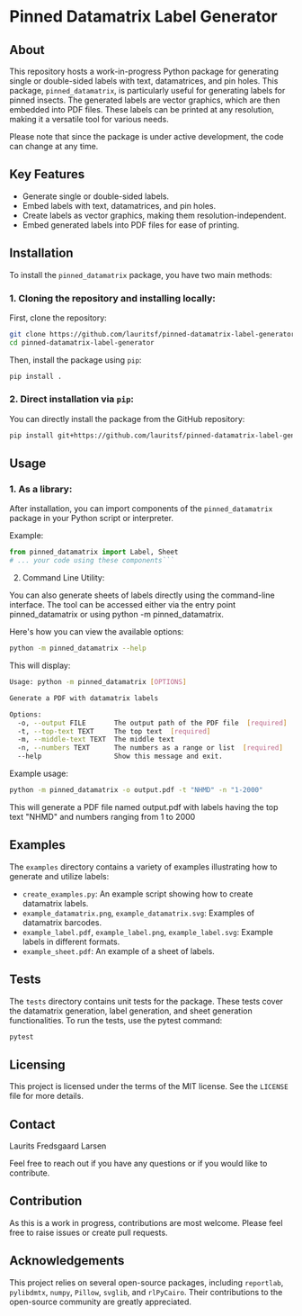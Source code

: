 # Pinned Datamatrix Label Generator

## About

This repository hosts a work-in-progress Python package for generating single or double-sided labels with text, datamatrices, and pin holes. This package, `pinned_datamatrix`, is particularly useful for generating labels for pinned insects. The generated labels are vector graphics, which are then embedded into PDF files. These labels can be printed at any resolution, making it a versatile tool for various needs.

Please note that since the package is under active development, the code can change at any time. 

## Key Features

- Generate single or double-sided labels.
- Embed labels with text, datamatrices, and pin holes.
- Create labels as vector graphics, making them resolution-independent.
- Embed generated labels into PDF files for ease of printing.

## Installation


To install the `pinned_datamatrix` package, you have two main methods:
### 1. Cloning the repository and installing locally:
First, clone the repository:
```bash	
git clone https://github.com/lauritsf/pinned-datamatrix-label-generator.git
cd pinned-datamatrix-label-generator
```
Then, install the package using `pip`:
```bash
pip install .
```
### 2. Direct installation via `pip`:
You can directly install the package from the GitHub repository:
```bash
pip install git+https://github.com/lauritsf/pinned-datamatrix-label-generator.git
```


## Usage
### 1. As a library:
After installation, you can import components of the `pinned_datamatrix` package in your Python script or interpreter.

Example:
```python
from pinned_datamatrix import Label, Sheet
# ... your code using these components```
```

2. Command Line Utility:

You can also generate sheets of labels directly using the command-line interface. The tool can be accessed either via the entry point pinned_datamatrix or using python -m pinned_datamatrix.

Here's how you can view the available options:

```bash
python -m pinned_datamatrix --help
```
This will display:

```bash
Usage: python -m pinned_datamatrix [OPTIONS]

Generate a PDF with datamatrix labels

Options:
  -o, --output FILE       The output path of the PDF file  [required]
  -t, --top-text TEXT     The top text  [required]
  -m, --middle-text TEXT  The middle text
  -n, --numbers TEXT      The numbers as a range or list  [required]
  --help                  Show this message and exit.
```

Example usage:

```bash
python -m pinned_datamatrix -o output.pdf -t "NHMD" -n "1-2000"
```

This will generate a PDF file named output.pdf with labels having the top text "NHMD" and numbers ranging from 1 to 2000


## Examples

The `examples` directory contains a variety of examples illustrating how to generate and utilize labels:

- `create_examples.py`: An example script showing how to create datamatrix labels.
- `example_datamatrix.png`, `example_datamatrix.svg`: Examples of datamatrix barcodes.
- `example_label.pdf`, `example_label.png`, `example_label.svg`: Example labels in different formats.
- `example_sheet.pdf`: An example of a sheet of labels.

## Tests

The `tests` directory contains unit tests for the package. These tests cover the datamatrix generation, label generation, and sheet generation functionalities. To run the tests, use the pytest command:

```bash
pytest
```

## Licensing

This project is licensed under the terms of the MIT license. See the `LICENSE` file for more details.

## Contact

Laurits Fredsgaard Larsen

Feel free to reach out if you have any questions or if you would like to contribute.

## Contribution

As this is a work in progress, contributions are most welcome. Please feel free to raise issues or create pull requests.

## Acknowledgements

This project relies on several open-source packages, including `reportlab`, `pylibdmtx`, `numpy`, `Pillow`, `svglib`, and `rlPyCairo`. Their contributions to the open-source community are greatly appreciated.